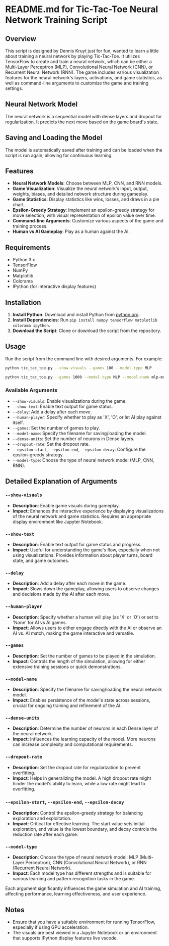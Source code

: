 # README.md for Tic-Tac-Toe Neural Network Training Script

## Overview
This script is designed by Dennis Kruyt just for fun, wanted to learn a little about training a neural network by playing Tic-Tac-Toe. It utilizes TensorFlow to create and train a neural network, which can be either a Multi-Layer Perceptron (MLP), Convolutional Neural Network (CNN), or Recurrent Neural Network (RNN). The game includes various visualization features for the neural network's layers, activations, and game statistics, as well as command-line arguments to customize the game and training settings.

## Neural Network Model
The neural network is a sequential model with dense layers and dropout for regularization. It predicts the next move based on the game board's state.

## Saving and Loading the Model
The model is automatically saved after training and can be loaded when the script is run again, allowing for continuous learning.

## Features
- **Neural Network Models**: Choose between MLP, CNN, and RNN models.
- **Game Visualization**: Visualize the neural network's input, output, weights, biases, and detailed network structure during gameplay.
- **Game Statistics**: Display statistics like wins, losses, and draws in a pie chart.
- **Epsilon-Greedy Strategy**: Implement an epsilon-greedy strategy for move selection, with visual representation of epsilon value over time.
- **Command-line Arguments**: Customize various aspects of the game and training process.
- **Human vs AI Gameplay**: Play as a human against the AI.

## Requirements
- Python 3.x
- TensorFlow
- NumPy
- Matplotlib
- Colorama
- IPython (for interactive display features)

## Installation
1. **Install Python**: Download and install Python from [python.org](https://www.python.org/).
2. **Install Dependencies**: Run `pip install numpy tensorflow matplotlib colorama ipython`.
3. **Download the Script**: Clone or download the script from the repository.

## Usage
Run the script from the command line with desired arguments. For example:

```bash
python tic_tac_toe.py --show-visuals --games 100 --model-type MLP

python tic_tac_toe.py --games 1000 --model-type MLP --model-name mlp-model.keras --dense-units 16
```

### Available Arguments
- `--show-visuals`: Enable visualizations during the game.
- `--show-text`: Enable text output for game status.
- `--delay`: Add a delay after each move.
- `--human-player`: Specify whether to play as 'X', 'O', or let AI play against itself.
- `--games`: Set the number of games to play.
- `--model-name`: Specify the filename for saving/loading the model.
- `--dense-units`: Set the number of neurons in Dense layers.
- `--dropout-rate`: Set the dropout rate.
- `--epsilon-start`, `--epsilon-end`, `--epsilon-decay`: Configure the epsilon-greedy strategy.
- `--model-type`: Choose the type of neural network model (MLP, CNN, RNN).

## Detailed Explanation of Arguments

### `--show-visuals`
- **Description**: Enable game visuals during gameplay.
- **Impact**: Enhances the interactive experience by displaying visualizations of the neural network and game statistics. Requires an appropriate display environment like Jupyter Notebook.

### `--show-text`
- **Description**: Enable text output for game status and progress.
- **Impact**: Useful for understanding the game's flow, especially when not using visualizations. Provides information about player turns, board state, and game outcomes.

### `--delay`
- **Description**: Add a delay after each move in the game.
- **Impact**: Slows down the gameplay, allowing users to observe changes and decisions made by the AI after each move.

### `--human-player`
- **Description**: Specify whether a human will play (as 'X' or 'O') or set to 'None' for AI vs AI games.
- **Impact**: Allows users to either engage directly with the AI or observe an AI vs. AI match, making the game interactive and versatile.

### `--games`
- **Description**: Set the number of games to be played in the simulation.
- **Impact**: Controls the length of the simulation, allowing for either extensive training sessions or quick demonstrations.

### `--model-name`
- **Description**: Specify the filename for saving/loading the neural network model.
- **Impact**: Enables persistence of the model's state across sessions, crucial for ongoing training and refinement of the AI.

### `--dense-units`
- **Description**: Determine the number of neurons in each Dense layer of the neural network.
- **Impact**: Influences the learning capacity of the model. More neurons can increase complexity and computational requirements.

### `--dropout-rate`
- **Description**: Set the dropout rate for regularization to prevent overfitting.
- **Impact**: Helps in generalizing the model. A high dropout rate might hinder the model's ability to learn, while a low rate might lead to overfitting.

### `--epsilon-start`, `--epsilon-end`, `--epsilon-decay`
- **Description**: Control the epsilon-greedy strategy for balancing exploration and exploitation.
- **Impact**: Critical for effective learning. The start value sets initial exploration, end value is the lowest boundary, and decay controls the reduction rate after each game.

### `--model-type`
- **Description**: Choose the type of neural network model: MLP (Multi-Layer Perceptron), CNN (Convolutional Neural Network), or RNN (Recurrent Neural Network).
- **Impact**: Each model type has different strengths and is suitable for various learning and pattern recognition tasks in the game.

Each argument significantly influences the game simulation and AI training, affecting performance, learning effectiveness, and user experience.

## Notes
- Ensure that you have a suitable environment for running TensorFlow, especially if using GPU acceleration.
- The visuals are best viewed in a Jupyter Notebook or an environment that supports IPython display features live vscode.